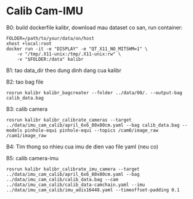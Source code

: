 # Calib Cam-IMU
B0: build dockerfile kalibr, download mau dataset co san, run container:

```
FOLDER=/path/to/your/data/on/host
xhost +local:root
docker run -it -e "DISPLAY" -e "QT_X11_NO_MITSHM=1" \
    -v "/tmp/.X11-unix:/tmp/.X11-unix:rw" \
    -v "$FOLDER:/data" kalibr
```

B1: tao data_dir theo dung dinh dang cua kalibr

B2: tao bag file

```
rosrun kalibr kalibr_bagcreater --folder ../data/00/. --output-bag calib_data.bag
```

B3: calib camera

```
rosrun kalibr kalibr_calibrate_cameras --target ../data/imu_cam_calib/april_6x6_80x80cm.yaml --bag calib_data.bag --models pinhole-equi pinhole-equi --topics /cam0/image_raw /cam1/image_raw
```

B4: Tim thong so nhieu cua imu de dien vao file yaml (neu co)

B5: calib camera-imu

```
rosrun kalibr kalibr_calibrate_imu_camera --target ../data/imu_cam_calib/april_6x6_80x80cm.yaml --bag ../data/imu_cam_calib/calib_data.bag --cam ../data/imu_cam_calib/calib_data-camchain.yaml --imu ../data/imu_cam_calib/imu_adis16448.yaml --timeoffset-padding 0.1
```
